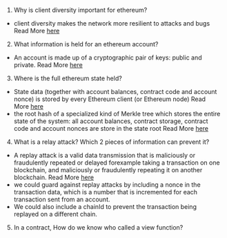 1. Why is client diversity important for ethereum?

- client diversity makes the network more resilient to attacks and bugs
  Read More [here](https://ethereum.org/en/developers/docs/nodes-and-clients/client-diversity/)

2. What information is held for an ethereum account?

- An account is made up of a cryptographic pair of keys: public and private.
  Read More [here](https://ethereum.org/en/developers/docs/accounts/)

3. Where is the full ethereum state held?

- State data (together with account balances, contract code and account nonce) is stored by every Ethereum client (or Ethereum node)
  Read More [here](https://www.reddit.com/r/ethereum/comments/3k4h3w/basic_questions_about_the_ethereum_evm_and_state/)
- the root hash of a specialized kind of Merkle tree which stores the entire state of the system: all account balances, contract storage, contract code and account nonces are store in the state root
  Read More [here](https://blog.ethereum.org/2015/06/26/state-tree-pruning)

4. What is a relay attack? Which 2 pieces of information can prevent it?

- A replay attack is a valid data transmission that is maliciously or fraudulently repeated or delayed forexample taking a transaction on one blockchain, and maliciously or fraudulently repeating it on another blockchain.
  Read More [here](https://ethereum.stackexchange.com/questions/26/what-is-a-replay-attack)
- we could guard against replay attacks by including a nonce in the transaction data, which is a number that is incremented for each transaction sent from an account.
- We could also include a chainId to prevent the transaction being replayed on a different chain.

5. In a contract, How do we know who called a view function?
